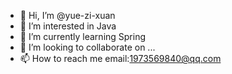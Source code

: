 - 👋 Hi, I’m @yue-zi-xuan
- 👀 I’m interested in Java
- 🌱 I’m currently learning Spring
- 💞️ I’m looking to collaborate on ...
- 📫 How to reach me email:1973569840@qq.com

<!---
yue-zi-xuan/yue-zi-xuan is a ✨ special ✨ repository because its `README.md` (this file) appears on your GitHub profile.
You can click the Preview link to take a look at your changes.
--->
